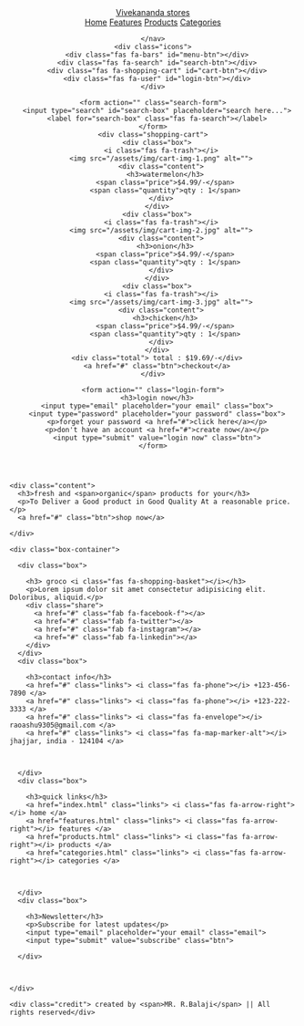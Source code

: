 <!DOCTYPE html>
<html lang="en">

<head>
  <meta charset="UTF-8">
  <meta http-equiv="X-UA-Compatible" content="IE=edge">
  <meta name="viewport" content="width=device-width, initial-scale=1.0">
  <title>Grocery Website</title>
  <link rel="stylesheet" href="https://cdn.jsdelivr.net/npm/swiper@8/swiper-bundle.min.css" />
  <link rel="stylesheet" href="style.css">
  <link href="https://cdn.jsdelivr.net/npm/bootstrap@5.1.3/dist/css/bootstrap.min.css" rel="stylesheet"
    integrity="sha384-1BmE4kWBq78iYhFldvKuhfTAU6auU8tT94WrHftjDbrCEXSU1oBoqyl2QvZ6jIW3" crossorigin="anonymous">
  <link href="https://fonts.googleapis.com/css2?family=Roboto+Slab:wght@300&family=Rubik:wght@300&display=swap"
    rel="stylesheet">
</head> 
 
<body>
  <!-- header section start -->
  <header class="header">
    <a href="#" class="logo"><i class="fas fa-shopping-basket"></i>Vivekananda stores</a>
<link href="style.css" rel="stylesheet">
    <nav class= "navbar">
      <a href="index.html">Home</a>
      <a href="features.html">Features</a>
      <a href="products.html">Products</a>
      <a href="categories.html">Categories</a>
      
    </nav>
    <div class="icons">
      <div class="fas fa-bars" id="menu-btn"></div>
      <div class="fas fa-search" id="search-btn"></div>
      <div class="fas fa-shopping-cart" id="cart-btn"></div>
      <div class="fas fa-user" id="login-btn"></div>
    </div>

    <form action="" class="search-form">
      <input type="search" id="search-box" placeholder="search here...">
      <label for="search-box" class="fas fa-search"></label>
    </form>
    <div class="shopping-cart">
      <div class="box">
        <i class="fas fa-trash"></i>
        <img src="/assets/img/cart-img-1.png" alt="">
        <div class="content">
          <h3>watermelon</h3>
          <span class="price">$4.99/-</span>
          <span class="quantity">qty : 1</span>
        </div>
      </div>
      <div class="box">
        <i class="fas fa-trash"></i>
        <img src="/assets/img/cart-img-2.jpg" alt="">
        <div class="content">
          <h3>onion</h3>
          <span class="price">$4.99/-</span>
          <span class="quantity">qty : 1</span>
        </div>
      </div>
      <div class="box">
        <i class="fas fa-trash"></i>
        <img src="/assets/img/cart-img-3.jpg" alt="">
        <div class="content">
          <h3>chicken</h3>
          <span class="price">$4.99/-</span>
          <span class="quantity">qty : 1</span>
        </div>
      </div>
      <div class="total"> total : $19.69/-</div>
      <a href="#" class="btn">checkout</a>
    </div>

    <form action="" class="login-form">
      <h3>login now</h3>
      <input type="email" placeholder="your email" class="box">
      <input type="password" placeholder="your password" class="box">
      <p>forget your password <a href="#">click here</a></p>
      <p>don't have an account <a href="#">create now</a></p>
      <input type="submit" value="login now" class="btn">
    </form>
  </header>
  <!-- header section ends  -->
  <!-- home section start -->

  <section class="home" id="home">


    <div class="content">
      <h3>fresh and <span>organic</span> products for your</h3>
      <p>To Deliver a Good product in Good Quality At a reasonable price.</p>
      <a href="#" class="btn">shop now</a>

    </div>
  </section>

  <!-- home section end -->

  

  <!-- footer section start -->

  <section class="footer">

    <div class="box-container">

      <div class="box">

        <h3> groco <i class="fas fa-shopping-basket"></i></h3>
        <p>Lorem ipsum dolor sit amet consectetur adipisicing elit. Doloribus, aliquid.</p>
        <div class="share">
          <a href="#" class="fab fa-facebook-f"></a>
          <a href="#" class="fab fa-twitter"></a>
          <a href="#" class="fab fa-instagram"></a>
          <a href="#" class="fab fa-linkedin"></a>
        </div>
      </div>
      <div class="box">

        <h3>contact info</h3>
        <a href="#" class="links"> <i class="fas fa-phone"></i> +123-456-7890 </a>
        <a href="#" class="links"> <i class="fas fa-phone"></i> +123-222-3333 </a>
        <a href="#" class="links"> <i class="fas fa-envelope"></i> raoashu9305@gmail.com </a>
        <a href="#" class="links"> <i class="fas fa-map-marker-alt"></i> jhajjar, india - 124104 </a>
        
        

      </div>
      <div class="box">

        <h3>quick links</h3>
        <a href="index.html" class="links"> <i class="fas fa-arrow-right"></i> home </a>
        <a href="features.html" class="links"> <i class="fas fa-arrow-right"></i> features </a>
        <a href="products.html" class="links"> <i class="fas fa-arrow-right"></i> products </a>
        <a href="categories.html" class="links"> <i class="fas fa-arrow-right"></i> categories </a>
       
        

      </div>
      <div class="box">

        <h3>Newsletter</h3>
        <p>Subscribe for latest updates</p>
        <input type="email" placeholder="your email" class="email">
        <input type="submit" value="subscribe" class="btn">

      </div>



    </div>

    <div class="credit"> created by <span>MR. R.Balaji</span> || All rights reserved</div>

  </section>

  <!-- footer section end -->


  <script src="https://cdn.jsdelivr.net/npm/swiper@8/swiper-bundle.min.js"></script>
  <script src="main.js"></script>
  <script src="https://kit.fontawesome.com/406443c753.js" crossorigin="anonymous"></script>
</body>

</html>
